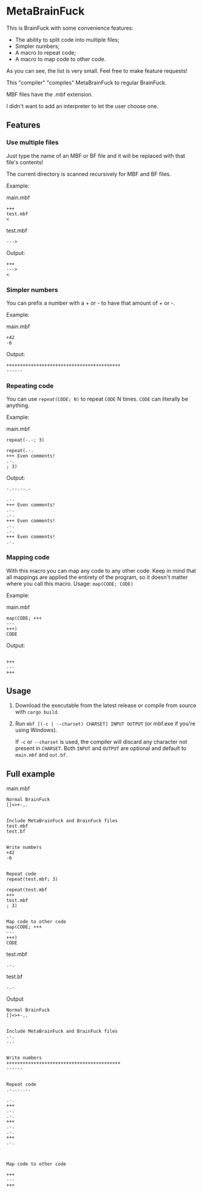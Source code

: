 # MetaBrainFuck
This is BrainFuck with some convenience features:
- The ability to split code into multiple files;
- Simpler numbers;
- A macro to repeat code;
- A macro to map code to other code.

As you can see, the list is very small. Feel free to make feature requests!

This "compiler" "compiles" MetaBrainFuck to regular BrainFuck.

MBF files have the .mbf extension.

I didn't want to add an interpreter to let the user choose one.

## Features

### Use multiple files
Just type the name of an MBF or BF file and it will be replaced with that file's contents!

The current directory is scanned recursively for MBF and BF files.

Example:

main.mbf
```bf
+++
test.mbf
<
```

test.mbf
```bf
--->
```

Output:
```bf
+++
--->
<
```

### Simpler numbers
You can prefix a number with a + or - to have that amount of + or -.

Example:

main.mbf
```bf
+42
-6
```

Output:
```bf
++++++++++++++++++++++++++++++++++++++++++
------
```

### Repeating code
You can use `repeat(CODE; N)` to repeat `CODE` N times. `CODE` can literally be anything.

Example:

main.mbf
```bf
repeat(-.-; 3)

repeat(.-.
+++ Even comments!
.-.
; 3)
```

Output:
```bf
-.--.--.-

.-.
+++ Even comments!
.-.
.-.
+++ Even comments!
.-.
.-.
+++ Even comments!
.-.

```

### Mapping code
With this macro you can map any code to any other code.
Keep in mind that all mappings are applied the entirety of the program, so it doesn't matter where you call this macro.
Usage: `map(CODE; CODE)`

Example:

main.mbf
```bf
map(CODE; +++
---
+++)
CODE
```

Output:
```bf

+++
---
+++
```

## Usage
1. Download the executable from the latest release or compile from source with `cargo build`.
2. Run `mbf [(-c | --charset) CHARSET] INPUT OUTPUT` (or mbf.exe if you're using Windows).

    If `-c` or `--charset` is used, the compiler will discard any character not present in `CHARSET`.
    Both `INPUT` and `OUTPUT` are optional and default to `main.mbf` and `out.bf`.

## Full example

main.mbf
```bf
Normal BrainFuck
[]<>+-,.


Include MetaBrainFuck and BrainFuck files
test.mbf
test.bf


Write numbers
+42
-6


Repeat code
repeat(test.mbf; 3)

repeat(test.mbf
+++
test.mbf
; 3)


Map code to other code
map(CODE; +++
---
+++)
CODE
```

test.mbf
```bf
.-.
```

test.bf
```bf
-.-
```

Output
```bf
Normal BrainFuck
[]<>+-,.


Include MetaBrainFuck and BrainFuck files
.-.
-.-


Write numbers
++++++++++++++++++++++++++++++++++++++++++
------


Repeat code
.-..-..-.

.-.
+++
.-.
.-.
+++
.-.
.-.
+++
.-.



Map code to other code

+++
---
+++
```
